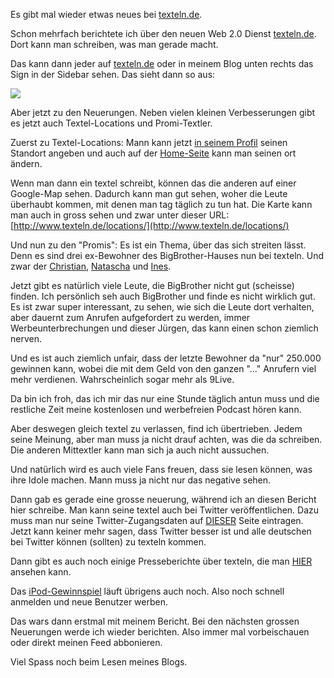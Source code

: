 <!--
.. title: Neu bei texteln.de
.. slug: 130-neu-bei-textelnde
.. date: 2007-05-28 21:00:16
.. tags: Internet
.. description: 
.. type: text
-->

Es gibt mal wieder etwas neues bei [texteln.de](http://www.texteln.de/?reg=davidak).
<!-- TEASER_END -->
Schon mehrfach berichtete ich über den neuen Web 2.0 Dienst [texteln.de](http://www.texteln.de/?reg=davidak).
Dort kann man schreiben, was man gerade macht.

Das kann dann jeder auf [texteln.de](http://www.texteln.de/?reg=davidak) oder in meinem Blog unten rechts das Sign in der Sidebar sehen.
Das sieht dann so aus:

![](/images/texteln_sign.jpg)

Aber jetzt zu den Neuerungen.
Neben vielen kleinen Verbesserungen gibt es jetzt auch Textel-Locations und Promi-Textler.

Zuerst zu Textel-Locations:
Mann kann jetzt [in seinem Profil](http://www.texteln.de/mitglieder/) seinen Standort angeben und auch auf der [Home-Seite](http://www.texteln.de/) kann man seinen ort ändern.

Wenn man dann ein textel schreibt, können das die anderen auf einer Google-Map sehen.
Dadurch kann man gut sehen, woher die Leute überhaubt kommen, mit denen man tag täglich zu tun hat.
Die Karte kann man auch in gross sehen und zwar unter dieser URL:
[http://www.texteln.de/locations/](http://www.texteln.de/locations/)

Und nun zu den "Promis":
Es ist ein Thema, über das sich streiten lässt.
Denn es sind drei ex-Bewohner des BigBrother-Hauses nun bei texteln.
Und zwar der [Christian](http://www.texteln.de/pages/bbchristian/), [Natascha](http://www.texteln.de/pages/bbnatasha/) und [Ines](http://www.texteln.de/pages/bbines/).

Jetzt gibt es natürlich viele Leute, die BigBrother nicht gut (scheisse) finden.
Ich persönlich seh auch BigBrother und finde es nicht wirklich gut.
Es ist zwar super interessant, zu sehen, wie sich die Leute dort verhalten, aber dauernt zum Anrufen aufgefordert zu werden, immer Werbeunterbrechungen und dieser Jürgen, das kann einen schon ziemlich nerven.

Und es ist auch ziemlich unfair, dass der letzte Bewohner da "nur" 250.000 gewinnen kann, wobei die mit dem Geld von den ganzen "..." Anrufern viel mehr verdienen.
Wahrscheinlich sogar mehr als 9Live.

Da bin ich froh, das ich mir das nur eine Stunde täglich antun muss und die restliche Zeit meine kostenlosen und werbefreien Podcast hören kann.

Aber deswegen gleich textel zu verlassen, find ich übertrieben.
Jedem seine Meinung, aber man muss ja nicht drauf achten, was die da schreiben.
Die anderen Mittextler kann man sich ja auch nicht aussuchen.

Und natürlich wird es auch viele Fans freuen, dass sie lesen können, was ihre Idole machen.
Mann muss ja nicht nur das negative sehen.

Dann gab es gerade eine grosse neuerung, während ich an diesen Bericht hier schreibe.
Man kann seine textel auch bei Twitter veröffentlichen.
Dazu muss man nur seine Twitter-Zugangsdaten auf [DIESER](http://www.texteln.de/mitglieder/api.php) Seite eintragen.
Jetzt kann keiner mehr sagen, dass Twitter besser ist und alle deutschen bei Twitter können (sollten) zu texteln kommen.

Dann gibt es auch noch einige Presseberichte über texteln, die man [HIER](http://www.texteln.de/presse/) ansehen kann.

Das [iPod-Gewinnspiel](http://www.texteln.de/ipod.php) läuft übrigens auch noch.
Also noch schnell anmelden und neue Benutzer werben.

Das wars dann erstmal mit meinem Bericht.
Bei den nächsten grossen Neuerungen werde ich wieder berichten.
Also immer mal vorbeischauen oder direkt meinen Feed abbonieren.

Viel Spass noch beim Lesen meines Blogs.

